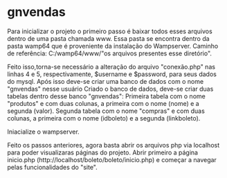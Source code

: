 # gnvendas

Para inicializar o projeto o primeiro passo é baixar todos esses arquivos dentro de uma pasta chamada www.
Essa pasta  se encontra dentro da pasta wamp64 que é proveniente da instalação do Wampserver. Caminho de referência: C:/wamp64/www/"os arquivos presentes esse diretório".

Feito isso,torna-se necessário a alteração do arquivo "conexão.php" nas linhas 4 e 5, respectivamente, $username e $password, para seus dados do mysql.
Após isso deve-se criar uma banco de dados com o nome "gnvendas" nesse usuário
Criado o banco de dados, deve-se criar duas tabelas dentro desse banco "gnvendas":
Primeira tabela com o nome "produtos" e com duas colunas, a primeira com o nome (nome) e a segunda (valor).
Segunda tabela com o nome "compras" e com duas colunas, a primeira com o nome (idboleto) e a segunda (linkboleto).

Iniacialize o wampserver.

Feito os passos anteriores, agora basta abrir os arquivos php via localhost para poder visualizaras páginas do projeto.
Abrir primeiro a página inicio.php (http://localhost/boleto/boleto/inicio.php) e começar a navegar pelas funcionalidades do "site".
